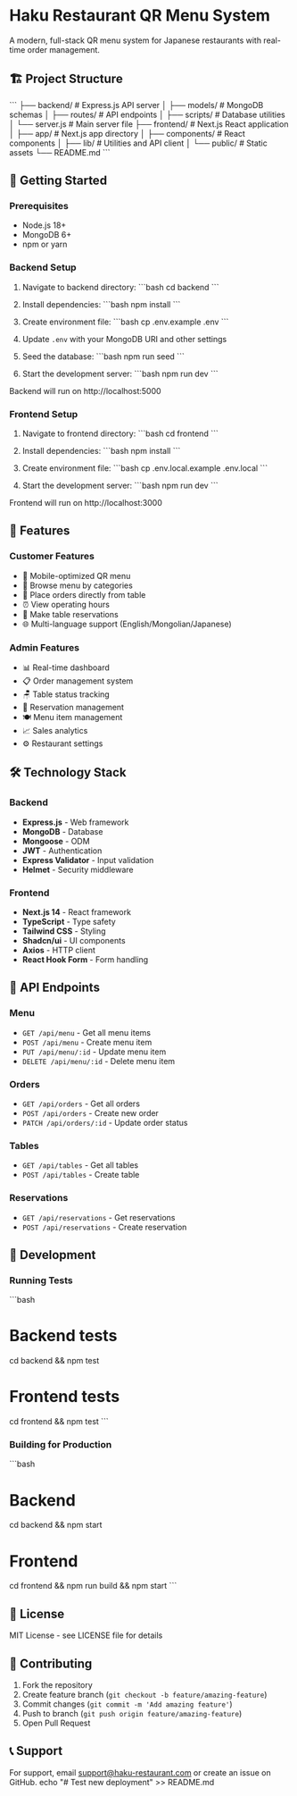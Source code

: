 # Haku Restaurant QR Menu System

A modern, full-stack QR menu system for Japanese restaurants with real-time order management.

## 🏗️ Project Structure

\`\`\`
├── backend/ # Express.js API server
│ ├── models/ # MongoDB schemas
│ ├── routes/ # API endpoints
│ ├── scripts/ # Database utilities
│ └── server.js # Main server file
├── frontend/ # Next.js React application
│ ├── app/ # Next.js app directory
│ ├── components/ # React components
│ ├── lib/ # Utilities and API client
│ └── public/ # Static assets
└── README.md
\`\`\`

## 🚀 Getting Started

### Prerequisites

- Node.js 18+
- MongoDB 6+
- npm or yarn

### Backend Setup

1. Navigate to backend directory:
   \`\`\`bash
   cd backend
   \`\`\`

2. Install dependencies:
   \`\`\`bash
   npm install
   \`\`\`

3. Create environment file:
   \`\`\`bash
   cp .env.example .env
   \`\`\`

4. Update `.env` with your MongoDB URI and other settings

5. Seed the database:
   \`\`\`bash
   npm run seed
   \`\`\`

6. Start the development server:
   \`\`\`bash
   npm run dev
   \`\`\`

Backend will run on http://localhost:5000

### Frontend Setup

1. Navigate to frontend directory:
   \`\`\`bash
   cd frontend
   \`\`\`

2. Install dependencies:
   \`\`\`bash
   npm install
   \`\`\`

3. Create environment file:
   \`\`\`bash
   cp .env.local.example .env.local
   \`\`\`

4. Start the development server:
   \`\`\`bash
   npm run dev
   \`\`\`

Frontend will run on http://localhost:3000

## 📱 Features

### Customer Features

- 📱 Mobile-optimized QR menu
- 🍜 Browse menu by categories
- 🛒 Place orders directly from table
- ⏰ View operating hours
- 📅 Make table reservations
- 🌐 Multi-language support (English/Mongolian/Japanese)

### Admin Features

- 📊 Real-time dashboard
- 📋 Order management system
- 🪑 Table status tracking
- 📅 Reservation management
- 🍽️ Menu item management
- 📈 Sales analytics
- ⚙️ Restaurant settings

## 🛠️ Technology Stack

### Backend

- **Express.js** - Web framework
- **MongoDB** - Database
- **Mongoose** - ODM
- **JWT** - Authentication
- **Express Validator** - Input validation
- **Helmet** - Security middleware

### Frontend

- **Next.js 14** - React framework
- **TypeScript** - Type safety
- **Tailwind CSS** - Styling
- **Shadcn/ui** - UI components
- **Axios** - HTTP client
- **React Hook Form** - Form handling

## 📡 API Endpoints

### Menu

- `GET /api/menu` - Get all menu items
- `POST /api/menu` - Create menu item
- `PUT /api/menu/:id` - Update menu item
- `DELETE /api/menu/:id` - Delete menu item

### Orders

- `GET /api/orders` - Get all orders
- `POST /api/orders` - Create new order
- `PATCH /api/orders/:id` - Update order status

### Tables

- `GET /api/tables` - Get all tables
- `POST /api/tables` - Create table

### Reservations

- `GET /api/reservations` - Get reservations
- `POST /api/reservations` - Create reservation

## 🔧 Development

### Running Tests

\`\`\`bash

# Backend tests

cd backend && npm test

# Frontend tests

cd frontend && npm test
\`\`\`

### Building for Production

\`\`\`bash

# Backend

cd backend && npm start

# Frontend

cd frontend && npm run build && npm start
\`\`\`

## 📄 License

MIT License - see LICENSE file for details

## 🤝 Contributing

1. Fork the repository
2. Create feature branch (`git checkout -b feature/amazing-feature`)
3. Commit changes (`git commit -m 'Add amazing feature'`)
4. Push to branch (`git push origin feature/amazing-feature`)
5. Open Pull Request

## 📞 Support

For support, email support@haku-restaurant.com or create an issue on GitHub.
echo "# Test new deployment" >> README.md
